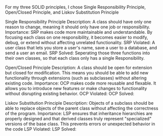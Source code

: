 For my three SOLID principles, I chose Single Responsibility Principle, Open/Closed Principle, and Liskov Substitution Principle

Single Responsibility Principle
Description: A class should have only one reason to change, meaning it should only have one job or responsibility.
Importance: SRP makes code more maintainable and understandable. By focusing each class on one responsibility, it becomes easier to modify, debug, or extend without affecting unrelated functionality.
SRP Violated: A user class that lets you store a user's name, save a user to a database, and send a user an email.
SRP Solved: Seperating those three functions into their own classes, so that each class only has a single Responsibility.

Open/Closed Principle
Description: A class should be open for extension but closed for modification. This means you should be able to add new functionality through extensions (such as subclasses) without altering existing code.
Importance: OCP makes code more reusable and flexable. It allows you to introduce new features or make changes to functionality without disrupting existing behavior.
OCP Violated: 
OCP Solved: 

Liskov Substitution Principle
Description: Objects of a subclass should be able to replace objects of the parent class without affecting the correctness of the program.
Importance: LSP ensures that inheritance hierarchies are properly designed and that derived classes truly represent "specialized" versions of the base class. This prevents errors or unexpected behavior in the code
LSP Violated: 
LSP Solved: 
